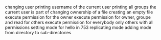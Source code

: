 changing user
printing username of the current user
printing all groups the current user is part of
changing ownership of a file
creating an empty file
execute permission for the owner
execute permission for owner, groupe and read for others
execute permission for everybody
only others with all permissions
setting mode for hello in 753
replicating mode
adding mode from directory to sub-directories
